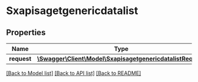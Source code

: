 # Sxapisagetgenericdatalist

## Properties
Name | Type | Description | Notes
------------ | ------------- | ------------- | -------------
**request** | [**\Swagger\Client\Model\SxapisagetgenericdatalistRequest**](SxapisagetgenericdatalistRequest.md) |  | [optional] 

[[Back to Model list]](../README.md#documentation-for-models) [[Back to API list]](../README.md#documentation-for-api-endpoints) [[Back to README]](../README.md)


